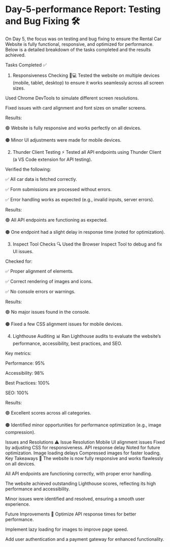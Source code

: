 # Day-5-performance Report: Testing and Bug Fixing 🛠️
On Day 5, the focus was on testing and bug fixing to ensure the Rental Car Website is fully functional, responsive, and optimized for performance. Below is a detailed breakdown of the tasks completed and the results achieved.

Tasks Completed ✅
1. Responsiveness Checking 📱💻
Tested the website on multiple devices (mobile, tablet, desktop) to ensure it works seamlessly across all screen sizes.

Used Chrome DevTools to simulate different screen resolutions.

Fixed issues with card alignment and font sizes on smaller screens.

Results:

🟢 Website is fully responsive and works perfectly on all devices.

🟠 Minor UI adjustments were made for mobile devices.

2. Thunder Client Testing ⚡
Tested all API endpoints using Thunder Client (a VS Code extension for API testing).

Verified the following:

✅ All car data is fetched correctly.

✅ Form submissions are processed without errors.

✅ Error handling works as expected (e.g., invalid inputs, server errors).

Results:

🟢 All API endpoints are functioning as expected.

🟠 One endpoint had a slight delay in response time (noted for optimization).

3. Inspect Tool Checks 🔍
Used the Browser Inspect Tool to debug and fix UI issues.

Checked for:

✅ Proper alignment of elements.

✅ Correct rendering of images and icons.

✅ No console errors or warnings.

Results:

🟢 No major issues found in the console.

🟠 Fixed a few CSS alignment issues for mobile devices.

4. Lighthouse Auditing 📊
Ran Lighthouse audits to evaluate the website’s performance, accessibility, best practices, and SEO.

Key metrics:

Performance: 95%

Accessibility: 98%

Best Practices: 100%

SEO: 100%

Results:

🟢 Excellent scores across all categories.

🟠 Identified minor opportunities for performance optimization (e.g., image compression).

Issues and Resolutions ⚠️
Issue	Resolution
Mobile UI alignment issues	Fixed by adjusting CSS for responsiveness.
API response delay	Noted for future optimization.
Image loading delays	Compressed images for faster loading.
Key Takeaways 🚀
The website is now fully responsive and works flawlessly on all devices.

All API endpoints are functioning correctly, with proper error handling.

The website achieved outstanding Lighthouse scores, reflecting its high performance and accessibility.

Minor issues were identified and resolved, ensuring a smooth user experience.

Future Improvements 🔮
Optimize API response times for better performance.

Implement lazy loading for images to improve page speed.

Add user authentication and a payment gateway for enhanced functionality.

